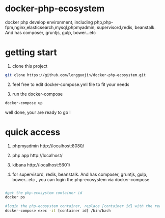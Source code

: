 # docker-php-ecosystem
docker php develop environment, including php,php-fpm,nginx,elasticsearch,mysql,phpmyadmin, supervisord,redis, beanstalk. And has composer, gruntjs, gulp, bower...etc

# getting start

1. clone this project

 ``` bash
 git clone https://github.com/longguojin/docker-php-ecosystem.git

```

2. feel free to edit docker-compose.yml file to fit your needs

3. run the docker-compose
 ``` bash
 docker-compose up

 ```

well done, your are ready to go !


# quick access
1. phpmyadmin
  http://localhost:8080/

2. php app
  http://localhost/

3. kibana
  http://localhost:5601/

4. for supervisord, redis, beanstalk. And has composer, gruntjs, gulp, bower...etc , you can login the php-ecosystem via docker-compose

  ``` bash

  #get the php-ecosystem container id
  docker ps

  #login the php-ecosystem container, replace [container id] with the real id
  docker-compose exec -it [container id] /bin/bash
 ```
